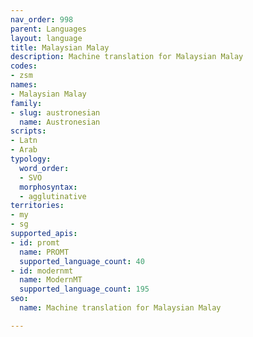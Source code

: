 ```yaml
---
nav_order: 998
parent: Languages
layout: language
title: Malaysian Malay
description: Machine translation for Malaysian Malay
codes:
- zsm
names:
- Malaysian Malay
family:
- slug: austronesian
  name: Austronesian
scripts:
- Latn
- Arab
typology:
  word_order:
  - SVO
  morphosyntax:
  - agglutinative
territories:
- my
- sg
supported_apis:
- id: promt
  name: PROMT
  supported_language_count: 40
- id: modernmt
  name: ModernMT
  supported_language_count: 195
seo:
  name: Machine translation for Malaysian Malay

---
```


